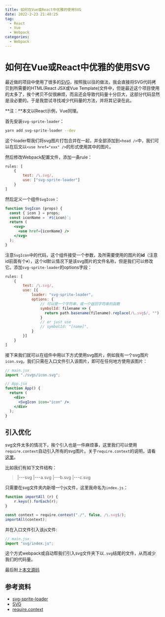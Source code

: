 ```yaml
---
title: 如何在Vue或React中优雅的使用SVG
date: 2022-2-23 21:48:25
tag:
  - React
  - Vue
  - Webpack
categories:
  - Webpack
---
```


# 如何在Vue或React中优雅的使用SVG

最近做的项目中使用了很多的[SVG](https://developer.mozilla.org/zh-CN/docs/Web/SVG)，按照我以往的做法，我会直接将SVG代码拷贝到所需要的HTML(React JSX或Vue Template)文件中，但是最近这个项目使用的太多了，挨个拷贝不仅很麻烦，而且还会导致代码量十分巨大，这部分代码显然是没必要的。于是我尝试寻找减少代码量的方法，并将其记录在此。

**注：**本文以React示例，Vue同理。

首先安装`svg-sprite-loader`：

```bash
yarn add svg-sprite-loader --dev
```

这个loader帮我们将svg图片打包合并在一起，并全部添加到`<head />`中，我们可以在后文以`<use href="xxx" />`的形式使用其中的图片。

然后修改Webpack配置文件，添加一条rule：

```js
rules: [
    {
        test: /\.svg/,
        use: ["svg-sprite-loader"]
    }
]
```

然后定义一个组件`SvgIcon`：

```jsx
function SvgIcon (props) {
  const { icon } = props;
  const iconName = `#${icon}`;
  return (
    <svg>
      <use href={iconName} />
    </svg>
  );
}
```

注意`SvgIcon`中的代码，这个组件接受一个参数，及所需要使用的图片的**id**（注意id前面有个`#`），这个id默认情况下是该svg图片的文件名称，但是我们可以修改它。添加`svg-sprite-loader`的options字段：

```js
rules: [
    {
        test: /\.svg/,
        use: [{
            loader: "svg-sprite-loader",
            options: {
                // 可以是一个字符串，或一个返回字符串的函数
                symbolId: filename => {
                  return path.basename(filename).replace(/\.svg$/, "");
                }
                // or just use 
                // symbolId: "[name]",
            }
        }]
    }
]
```

接下来我们就可以在组件中用以下方式使用svg图片，例如我有一个svg图片`icon.svg`，我们只需在入口文件引入该图片，即可在任何地方使用该图片：

```jsx
// main.jsx
import "./svgs/icon.svg";

// App.jsx
function App() {
  return (
    <div>
      <SvgIcon icon="icon" />
    </div>
  );
}
```

## 引入优化

svg文件太多的情况下，挨个引入也是一件麻烦事，这里我们可以使用`require.context`自动引入所有的svg图片。关于`require.context`的说明，请看[这里](https://webpack.js.org/guides/dependency-management/#requirecontext)。

比如我们有如下文件结构：

> |---svg
>        |---a.svg
>        |---b.svg
>        |---c.svg

只需要在svg文件夹内新增一个js文件，这里我命名为`index.js`：

```js
function importAll (r) {
    r.keys().forEach(r);
}

const context = require.context("./", false, /\.svg$/);
importAll(context);
```

并在入口文件引入该js文件:

```js
// main.jsx
import "svg/index.js";
```

这个方式webpack或自动帮我们引入svg文件夹下以`.svg`结尾的文件，从而减少我们的代码量。

最后附上[本文源码](https://github.com/Xiaoooyooo/demos/tree/master/svg-sprite)

## 参考资料

+ [svg-sprite-loader](https://github.com/JetBrains/svg-sprite-loader)
+ [SVG](https://developer.mozilla.org/zh-CN/docs/Web/SVG)
+ [require.context](https://webpack.js.org/guides/dependency-management/#requirecontext)

